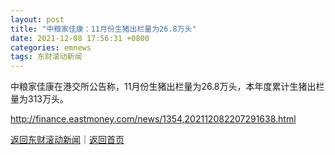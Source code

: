 ```yaml
---
layout: post
title: "中粮家佳康：11月份生猪出栏量为26.8万头"
date: 2021-12-08 17:56:31 +0800
categories: emnews
tags: 东财滚动新闻
---
```


中粮家佳康在港交所公告称，11月份生猪出栏量为26.8万头，本年度累计生猪出栏量为313万头。

<http://finance.eastmoney.com/news/1354,202112082207291638.html>

[返回东财滚动新闻](//finews.withounder.com/emnews/)｜[返回首页](//finews.withounder.com/)